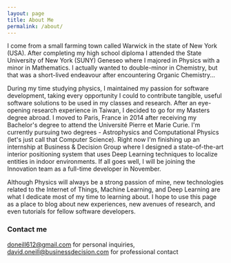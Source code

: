 ```yaml
---
layout: page
title: About Me
permalink: /about/
---
```


I come from a small farming town called Warwick in the state of New York (USA).
After completing my high school diploma I attended the State University of New York (SUNY) Geneseo where I majored in Physics with a minor in Mathematics. I actually wanted to double-minor in Chemistry, but that was a short-lived endeavour after encountering Organic Chemistry...

During my time studying physics, I maintained my passion for software development, taking every opportunity I could to contribute tangible, useful software solutions to be used in my classes and research. After an eye-opening research experience in Taiwan, I decided to go for my Masters degree abroad.
I moved to Paris, France in 2014 after receiving my Bachelor's degree to attend the Université Pierre et Marie Curie. I'm currently pursuing two degrees - Astrophysics and Computational Physics (let's just call that Computer Science). Right now I'm finishing up an internship at Business & Decision Group where I designed a state-of-the-art interior positioning system that uses Deep Learning techniques to localize entities in indoor environments. If all goes well, I will be joining the Innovation team as a full-time developer in November.

Although Physics will always be a strong passion of mine, new technologies related to the Internet of Things, Machine Learning, and Deep Learning are what I dedicate most of my time to learning about. I hope to use this page as a place to blog about new experiences, new avenues of research, and even tutorials for fellow software developers.

### Contact me

[doneill612@gmail.com](mailto:doneill612@gmail.com) for personal inquiries, [david.oneill@businessdecision.com](mailto:david.oneill@businessdecision.com) for professional contact
